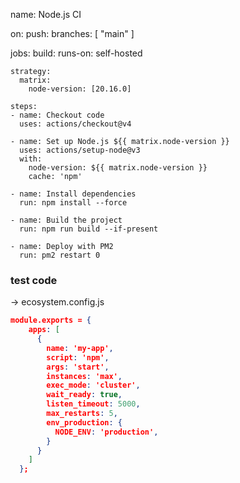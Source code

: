 name: Node.js CI

on:
  push:
    branches: [ "main" ]

jobs:
  build:
    runs-on: self-hosted

    strategy:
      matrix:
        node-version: [20.16.0]

    steps:
    - name: Checkout code
      uses: actions/checkout@v4

    - name: Set up Node.js ${{ matrix.node-version }}
      uses: actions/setup-node@v3
      with:
        node-version: ${{ matrix.node-version }}
        cache: 'npm'

    - name: Install dependencies
      run: npm install --force

    - name: Build the project
      run: npm run build --if-present

    - name: Deploy with PM2
      run: pm2 restart 0

### test code 


-> ecosystem.config.js 

```json
module.exports = {
    apps: [
      {
        name: 'my-app',
        script: 'npm',
        args: 'start',
        instances: 'max',
        exec_mode: 'cluster',
        wait_ready: true,
        listen_timeout: 5000,
        max_restarts: 5,
        env_production: {
          NODE_ENV: 'production',
        }
      }
    ]
  };
  
```